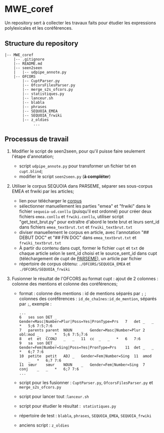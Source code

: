 # MWE_coref

Un repository sert à collecter les travaux faits pour étudier les expressions polylexicales et les coréférences.

## Structure du repository

```
|-- MWE_coref
    |-- .gitignore
    |-- README.md
    |-- seen2seen
    |   |-- udpipe_annote.py
    |-- OFCORS
        |-- CuptParser.py
        |-- OfcorsFilesParser.py
        |-- merge_s2s_ofcors.py
        |-- statistiques.py
        |-- lanceur.sh
        |-- blabla
        |-- phrases
        |-- SEQUOIA_EMEA
        |-- SEQUOIA_frwiki
        |-- z_oldies
             ...
```

## Processus de travail

1. Modifier le script de seen2seen, pour qu'il puisse faire seulement l'étape d'annotation;

    - script `udpipe_annote.py` pour transformer un fichier txt en `cupt.blind`;
    - modifier le script `seen2seen.py` (**à compléter**)


2. Utiliser le corpus SEQUOIA dans PARSEME, séparer ses sous-corpus EMEA et frwiki par les articles;

    - lien pour télécharger le [corpus](https://lindat.mff.cuni.cz/repository/xmlui/handle/11234/1-3429)
    - sélectionner manuellement les parties "emea" et "frwiki" dans le fichier `sequoia-ud.conllu` (puisqu'il est ordonné) pour créer deux fichiers `emea.conllu` et `frwiki.conllu`, utiliser script "get_text_brut.py" pour extraître d'abord le texte brut et leurs sent_id dans fichiers `emea_textbrut.txt` et `frwiki_textbrut.txt`
    - diviser manuellement le corpus en article, avec l'annotation "## DEBUT DOC" et "## FIN DOC" dans `emea_textbrut.txt` et `frwiki_textbrut.txt`
    - À partir du contenu dans cupt, former le fichier `cupt` et `txt` de chaque article selon le sent_id choisi et le source_sent_id dans cupt (téléchargement de cupt de [PARSEME](https://gitlab.com/parseme/parseme_corpus_fr)), un article par fichier
    - répertoire de corpus obtenu: `./OFCORS/SEQUOIA_EMEA` et `./OFCORS/SEQUOIA_frwiki`

3. Fusionner le résultat de l'OFCORS au format cupt : ajout de 2 colonnes : colonne des mentions et colonne des coréférences;

    - format : colonne des mentions : id de mentions séparés par `;` ; colonnes des coréférences : `id_de_chaînes:id_de_mention`, séparés par `;`, exemple :

        ```
        ...
        6	ses	son	DET	_	Gender=Masc|Number=Plur|Poss=Yes|PronType=Prs	7	det	_	_	*	5;6	7:5;7:6
        7	parents	parent	NOUN	_	Gender=Masc|Number=Plur	2	obl:mod	_	_	*	5;6	7:5;7:6
        8	et	et	CCONJ	_	_	11	cc	_	_	*	6	7:6
        9	sa	son	DET	_	Gender=Fem|Number=Sing|Poss=Yes|PronType=Prs	11	det	_	_	*	6;7	7:6
        10	petite	petit	ADJ	_	Gender=Fem|Number=Sing	11	amod	_	_	*	6;7	7:6
        11	sœur	sœur	NOUN	_	Gender=Fem|Number=Sing	7	conj	_	_	*	6;7	7:6
        ...
        ```

    - script pour les fusionner : `CuptParser.py`, `OfcorsFilesParser.py` et `merge_s2s_ofcors.py`
    - script pour lancer tout :`lanceur.sh`
    - script pour étudier le résultat :  `statistiques.py`
    - répertoire de test : `blabla`, `phrases`, `SEQUOIA_EMEA`, `SEQUOIA_frwiki`
    - anciens script : `z_oldies`